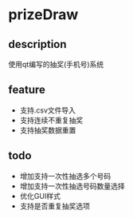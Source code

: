 # prizeDraw

## description

使用qt编写的抽奖(手机号)系统

## feature

- 支持.csv文件导入
- 支持连续不重复抽奖
- 支持抽奖数据重置

## todo

- 增加支持一次性抽选多个号码
- 增加支持一次性抽选号码数量选择
- 优化GUI样式
- 支持是否重复抽奖选项




